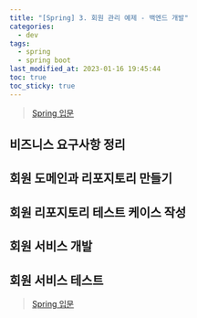 ```yaml
---
title: "[Spring] 3. 회원 관리 예제 - 백엔드 개발"
categories:
  - dev
tags:
  - spring
  - spring boot
last_modified_at: 2023-01-16 19:45:44
toc: true
toc_sticky: true
---
```


> [Spring 입문](https://omjinlts.github.io/dev/spring-study/)

## 비즈니스 요구사항 정리

## 회원 도메인과 리포지토리 만들기

## 회원 리포지토리 테스트 케이스 작성

## 회원 서비스 개발

## 회원 서비스 테스트

> [Spring 입문](https://omjinlts.github.io/dev/spring-study/)
